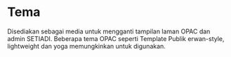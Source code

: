 # Tema
Disediakan sebagai media untuk mengganti tampilan laman OPAC dan admin SETIADI.
Beberapa tema OPAC seperti Template Publik erwan-style, lightweight dan yoga memungkinkan untuk digunakan.
